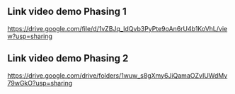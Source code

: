 ## Link video demo Phasing 1

https://drive.google.com/file/d/1vZBJq_IdQvb3PyPte9oAn6rU4b1KoVhL/view?usp=sharing

## Link video demo Phasing 2
https://drive.google.com/drive/folders/1wuw_s8gXmy6JiQamaOZvIUWdMv79wGkO?usp=sharing


